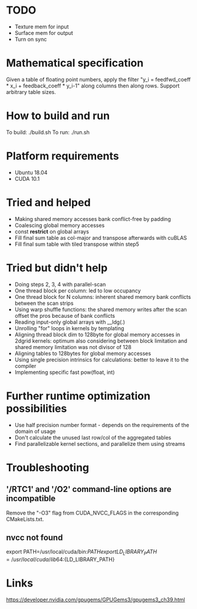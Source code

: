 # TODO

* Texture mem for input
* Surface mem for output
* Turn on sync

# Mathematical specification

Given a table of floating point numbers, apply the filter "y_i = feedfwd_coeff * x_i + feedback_coeff * y_i-1" along columns then along rows. Support arbitrary table sizes.

# How to build and run

To build: ./build.sh
To run: ./run.sh

# Platform requirements

* Ubuntu 18.04
* CUDA 10.1

# Tried and helped

* Making shared memory accesses bank conflict-free by padding
* Coalescing global memory accesses
* const __restrict__ on global arrays
* Fill final sum table as col-major and transpose afterwards with cuBLAS
* Fill final sum table with tiled transpose within step5

# Tried but didn't help

* Doing steps 2, 3, 4 with parallel-scan
 * One thread block per column: led to low occupancy
 * One thread block for N columns: inherent shared memory bank conflicts between the scan strips
 * Using warp shuffle functions: the shared memory writes after the scan offset the pros because of bank conflicts
* Reading input-only global arrays with __ldg(.)
* Unrolling "for" loops in kernels by templating
* Aligning thread block dim to 128byte for global memory accesses in 2dgrid kernels: optimum also considering between block limitation and shared memory limitation was not divisor of 128
* Aligning tables to 128bytes for global memory accesses
* Using single precision intrinsics for calculations: better to leave it to the compiler
* Implementing specific fast pow(float, int)

# Further runtime optimization possibilities

* Use half precision number format - depends on the requirements of the domain of usage
* Don't calculate the unused last row/col of the aggregated tables
* Find parallelizable kernel sections, and parallelize them using streams

# Troubleshooting

## '/RTC1' and '/O2' command-line options are incompatible

Remove the "-O3" flag from CUDA_NVCC_FLAGS in the corresponding CMakeLists.txt.

## nvcc not found

export PATH=/usr/local/cuda/bin:${PATH}
export LD_LIBRARY_PATH=/usr/local/cuda/lib64:${LD_LIBRARY_PATH}

# Links

https://developer.nvidia.com/gpugems/GPUGems3/gpugems3_ch39.html
